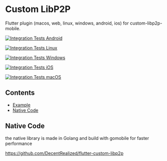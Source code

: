 # Custom LibP2P

Flutter plugin (macos, web, linux, windows, android, ios) for custom-libp2p-mobile.

[![Integration Tests Android](https://github.com/DecentRealized/flutter-custom-libp2p/actions/workflows/tests_android.yml/badge.svg)](https://github.com/DecentRealized/flutter-custom-libp2p/actions/workflows/tests_android.yml)

[![Integration Tests Linux](https://github.com/DecentRealized/flutter-custom-libp2p/actions/workflows/tests_linux.yml/badge.svg)](https://github.com/DecentRealized/flutter-custom-libp2p/actions/workflows/tests_linux.yml)

[![Integration Tests Windows](https://github.com/DecentRealized/flutter-custom-libp2p/actions/workflows/tests_windows.yml/badge.svg)](https://github.com/DecentRealized/flutter-custom-libp2p/actions/workflows/tests_windows.yml)

[![Integration Tests iOS](https://github.com/DecentRealized/flutter-custom-libp2p/actions/workflows/tests_ios.yml/badge.svg)](https://github.com/DecentRealized/flutter-custom-libp2p/actions/workflows/tests_ios.yml)

[![Integration Tests macOS](https://github.com/DecentRealized/flutter-custom-libp2p/actions/workflows/tests_macos.yml/badge.svg)](https://github.com/DecentRealized/flutter-custom-libp2p/actions/workflows/tests_macos.yml)
## Contents
 
  - [Example](#example)
  - [Native Code](#native-code)

## Native Code

the native library is made in Golang and build with gomobile for faster performance

https://github.com/DecentRealized/flutter-custom-libp2p

